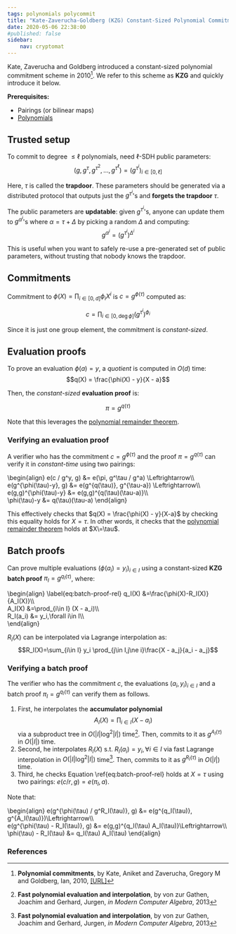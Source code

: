 ```yaml
---
tags: polynomials polycommit
title: "Kate-Zaverucha-Goldberg (KZG) Constant-Sized Polynomial Commitments"
date: 2020-05-06 22:38:00
#published: false
sidebar:
    nav: cryptomat
---
```


Kate, Zaverucha and Goldberg introduced a constant-sized polynomial commitment scheme in 2010[^KZG10b].
We refer to this scheme as **KZG** and quickly introduce it below.

**Prerequisites:**

 - Pairings (or bilinear maps)
 - [Polynomials](/2020/03/16/polynomials-for-crypto.html)

## Trusted setup

To commit to degree $\le \ell$ polynomials, need $\ell$-SDH public parameters:
$$(g,g^\tau,g^{\tau^2},\dots,g^{\tau^\ell}) = (g^{\tau^i})_{i\in[0,\ell]}$$

Here, $\tau$ is called the **trapdoor**.
These parameters should be generated via a distributed protocol that outputs just the $g^{\tau^i}$'s and **forgets the trapdoor** $\tau$.

The public parameters are **updatable**: given $g^{\tau^i}$'s, anyone can update them to $g^{\alpha^i}$'s where $\alpha = \tau + \Delta$ by picking a random $\Delta$ and computing:
$$g^{\alpha^i} = \left(g^{\tau^i}\right)^{\Delta^i}$$

This is useful when you want to safely re-use a pre-generated set of public parameters, without trusting that nobody knows the trapdoor.

## Commitments

Commitment to $\phi(X)=\prod_{i\in[0,d]} \phi_i X^i$ is $c=g^{\phi(\tau)}$ computed as:

$$c=\prod_{i\in[0,\deg{\phi}]} \left(g^{\tau^i}\right)^{\phi_i}$$

Since it is just one group element, the commitment is _constant-sized_.

## Evaluation proofs

To prove an evaluation $\phi(a) = y$, a _quotient_ is computed in $O(d)$ time: 
$$q(X) = \frac{\phi(X) - y}{X - a}$$

Then, the _constant-sized_ **evaluation proof** is:

$$\pi = g^{q(\tau)}$$

Note that this leverages the [polynomial remainder theorem](/2020/03/16/polynomials-for-crypto.html#the-polynomial-remainder-theorem).

### Verifying an evaluation proof

A verifier who has the commitment $c=g^{\phi(\tau)}$ and the proof $\pi=g^{q(\tau)}$ can verify it in _constant-time_ using two pairings:

\begin{align}
e(c / g^y, g) &= e(\pi, g^\tau / g^a) \Leftrightarrow\\\\\
e(g^{\phi(\tau)-y}, g) &= e(g^{q(\tau)}, g^{\tau-a}) \Leftrightarrow\\\\\
e(g,g)^{\phi(\tau)-y} &= e(g,g)^{q(\tau)(\tau-a)}\\\\\
\phi(\tau)-y &= q(\tau)(\tau-a)
\end{align}

This effectively checks that $q(X) = \frac{\phi(X) - y}{X-a}$ by checking this equality holds for $X=\tau$.
In other words, it checks that the [polynomial remainder theorem](/2020/03/16/polynomials-for-crypto.html#the-polynomial-remainder-theorem) holds at $X\=\tau$.

## Batch proofs

Can prove multiple evaluations $(\phi(a_i) = y_i)_{i\in I}$ using a constant-sized **KZG batch proof** $\pi_I = g^{q_I(\tau)}$, where:

\begin{align}
\label{eq:batch-proof-rel}
q_I(X) &=\frac{\phi(X)-R_I(X)}{A_I(X)}\\\\\
A_I(X) &=\prod_{i\in I} (X - a_i)\\\\\
R_I(a_i) &= y_i,\forall i\in I\\\\\
\end{align}

$R_I(X)$ can be interpolated via Lagrange interpolation as:
$$R_I(X)=\sum_{i\in I} y_i \prod_{j\in I,j\ne i}\frac{X - a_j}{a_i - a_j}$$
<!-- TODO: Lagrange interpolation background in cryptomat -->

### Verifying a batch proof

The verifier who has the commitment $c$, the evaluations $(a_i, y_i)_{i\in I}$ and a batch proof $\pi_I=g^{q_I(\tau)}$ can verify them as follows.
 
 1. First, he interpolates the **accumulator polynomial** $$A_I(X)=\prod_{i\in I} (X-a_i)$$ via a subproduct tree in $O(\vert I\vert\log^2{\vert I\vert})$ time[^vG13ModernCh10].
    Then, commits to it as $g^{A_I(\tau)}$ in $O(\vert I \vert)$ time.
 2. Second, he interpolates $R_I(X)$ s.t. $R_I(a_i)=y_i,\forall i \in I$ via fast Lagrange interpolation in $O(\vert I\vert\log^2{\vert I\vert})$ time[^vG13ModernCh10].
    Then, commits to it as $g^{R_I(\tau)}$ in $O(\vert I \vert)$ time.
 3. Third, he checks Equation \ref{eq:batch-proof-rel} holds at $X=\tau$ using two pairings: $e(c / r, g) = e(\pi_I, a)$.

Note that:

\begin{align}
e(g^{\phi(\tau) / g^R_I(\tau)}, g) &= e(g^{q\_I(\tau)}, g^{A\_I(\tau)})\Leftrightarrow\\\\\
e(g^{\phi(\tau) - R_I(\tau)}, g) &= e(g,g)^{q_I(\tau) A_I(\tau)}\Leftrightarrow\\\\\
\phi(\tau) - R_I(\tau) &= q_I(\tau) A_I(\tau)
\end{align}

<!-- TODO: ## Commitment and proof homomorphism -->
<!-- TODO: ## Aggregation of proofs -->
<!-- TODO: ## Information-theoretic hiding -->

### References

[^KZG10b]: **Polynomial commitments**, by Kate, Aniket and Zaverucha, Gregory M and Goldberg, Ian, 2010, [[URL]](https://pdfs.semanticscholar.org/31eb/add7a0109a584cfbf94b3afaa3c117c78c91.pdf)
[^vG13ModernCh10]: **Fast polynomial evaluation and interpolation**, by von zur Gathen, Joachim and Gerhard, Jurgen, *in Modern Computer Algebra*, 2013
